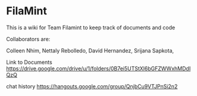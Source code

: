 # FilaMint

This is a wiki for Team Filamint to keep track of documents and code 

Collaborators are:

Colleen Nhim, 
Nettaly Rebolledo, 
David Hernandez, 
Srijana Sapkota,

Link to Documents
https://drive.google.com/drive/u/1/folders/0B7ei5UTStXl6bGFZWWxhMDdIQzQ

chat history
https://hangouts.google.com/group/QnjbCu9VTJPnSi2n2
